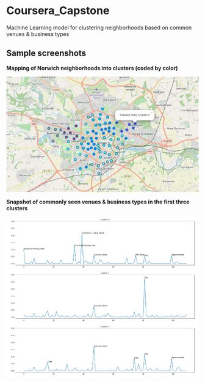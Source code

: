 # Coursera_Capstone
Machine Learning model for clustering neighborhoods based on common venues & business types

## Sample screenshots

**Mapping of Norwich neighborhoods into clusters (coded by color)**

![pic2](screenshots/pic2.png)


**Snapshot of commonly seen venues & business types in the first three clusters**

![pic1](screenshots/pic1.png)



